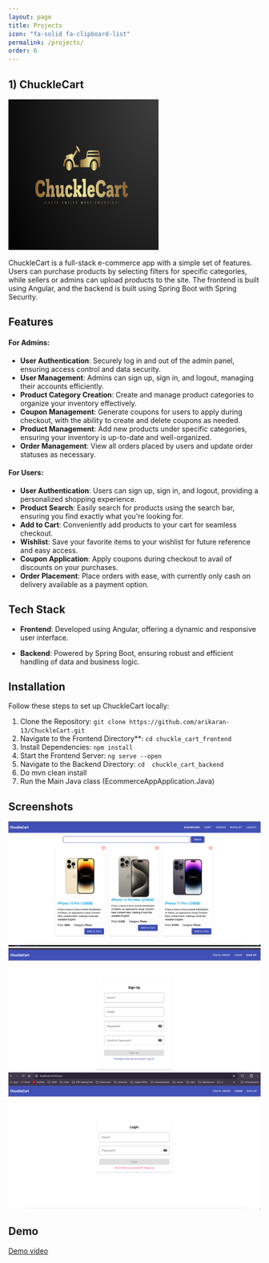 ```yaml
---
layout: page
title: Projects
icon: "fa-solid fa-clipboard-list"
permalink: /projects/
order: 6
---
```


## 1) ChuckleCart

<p >
  <img src="assets/images/projects/chucklecart/logo.png" height="300" width="300" alt="chucklecart_logo"/>
</p>

ChuckleCart is a full-stack e-commerce app with a simple set of features. Users can purchase products by selecting filters for specific categories, while sellers or admins can upload products to the site. The frontend is built using Angular, and the backend is built using Spring Boot with Spring Security.

## Features

#### For Admins:

- **User Authentication**: Securely log in and out of the admin panel, ensuring access control and data security.
- **User Management**: Admins can sign up, sign in, and logout, managing their accounts efficiently.
- **Product Category Creation**: Create and manage product categories to organize your inventory effectively.
- **Coupon Management**: Generate coupons for users to apply during checkout, with the ability to create and delete coupons as needed.
- **Product Management**: Add new products under specific categories, ensuring your inventory is up-to-date and well-organized.
- **Order Management**: View all orders placed by users and update order statuses as necessary.

#### For Users:

- **User Authentication**: Users can sign up, sign in, and logout, providing a personalized shopping experience.
- **Product Search**: Easily search for products using the search bar, ensuring you find exactly what you're looking for.
- **Add to Cart**: Conveniently add products to your cart for seamless checkout.
- **Wishlist**: Save your favorite items to your wishlist for future reference and easy access.
- **Coupon Application**: Apply coupons during checkout to avail of discounts on your purchases.
- **Order Placement**: Place orders with ease, with currently only cash on delivery available as a payment option.

## Tech Stack

- **Frontend**: Developed using Angular, offering a dynamic and responsive user interface.

- **Backend**: Powered by Spring Boot, ensuring robust and efficient handling of data and business logic.


## Installation

Follow these steps to set up ChuckleCart locally:

1. Clone the Repository: `git clone https://github.com/arikaran-13/ChuckleCart.git`
2. Navigate to the Frontend Directory**: `cd chuckle_cart_frontend`
3. Install Dependencies: `npm install`
4. Start the Frontend Server: `ng serve --open`
5. Navigate to the Backend Directory: `cd  chuckle_cart_backend`
6. Do mvn clean install
7. Run the Main Java class (EcommerceAppApplication.Java)

## Screenshots

<img src="assets/images/projects/chucklecart/1.png" alt="demo-image-1"/>
<img src="assets/images/projects/chucklecart/2.png" alt="demo-image-2"/>
<img src="assets/images/projects/chucklecart/3.png" alt="demo-image-3"/>

## Demo

<a href="https://github.com/arikaran-13/ChuckleCart?tab=readme-ov-file#demo">
Demo video </a>